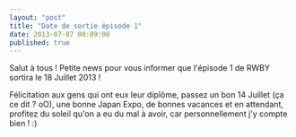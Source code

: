 ```yaml
---
layout: "post"
title: "Date de sortie épisode 1"
date: 2013-07-07 00:09:00
published: true
---
```

Salut à tous ! Petite news pour vous informer que l'épisode 1 de RWBY sortira le 18 Juillet 2013 !

Félicitation aux gens qui ont eux leur diplôme, passez un bon 14 Juillet (ça ce dit ? oO), une bonne Japan Expo, de bonnes vacances et en attendant, profitez du soleil qu'on a eu du mal à avoir, car personnellement j'y compte bien ! :)
